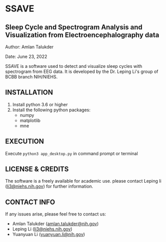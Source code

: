 # SSAVE 
## Sleep Cycle and Spectrogram Analysis and Visualization from Electroencephalography data

Author: Amlan Talukder

Date: June 23, 2022

SSAVE is a software used to detect and visualize sleep cycles with spectrogram from EEG data. 
It is developed by the Dr. Leping Li's group of BCBB branch NIH/NIEHS.

INSTALLATION
--------------------------------------------------------------------------------------------
   1. Install python 3.6 or higher
   2. Install the following python packages:
        * numpy
        * matplotlib
        * mne

EXECUTION
--------------------------------------------------------------------------------------------------------------------------------------
Execute `python3 app_desktop.py` in command prompt or terminal

LICENSE & CREDITS
-------------------------------------------------------------------------------------------------
The software is a freely available for academic use.
please contact Leping li (li3@niehs.nih.gov) for further information. 

CONTACT INFO
-------------------------------------------------------------------------------------------------
If any issues arise, please feel free to contact us:
* Amlan Talukder (amlan.talukder@nih.gov)
* Leping Li (li3@niehs.nih.gov)
* Yuanyuan Li (yuanyuan.li@nih.gov)